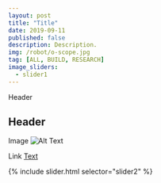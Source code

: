 ```yaml
---
layout: post
title: "Title"
date: 2019-09-11
published: false
description: Description.
img: /robot/o-scope.jpg
tag: [ALL, BUILD, RESEARCH]
image_sliders:
  - slider1
---
```


Header
## Header

Image
![Alt Text](http://wbenb.github.io/assets/img/pwm-tester/pwm_tester.jpg)

Link
[Text](https://github.com/wbenb/PWMgen)

{% include slider.html selector="slider2" %}

